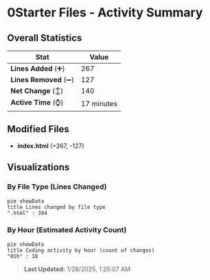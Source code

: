 # 0Starter Files - Activity Summary 

## Overall Statistics

| Stat                   | Value                                                             |
| ---------------------- | ----------------------------------------------------------------- |
| **Lines Added** (➕)   | 267                                          |
| **Lines Removed** (➖) | 127                                        |
| **Net Change** (↕)    | 140                |
| **Active Time** (⌚)   | 17 minutes |


## Modified Files
- **index.html** (+267, -127)

## Visualizations

### By File Type (Lines Changed)

```mermaid
pie showData
title Lines changed by file type
".html" : 394
```

### By Hour (Estimated Activity Count)

```mermaid
pie showData
title Coding activity by hour (count of changes)
"01h" : 18
```


> **Last Updated:** 1/28/2025, 1:25:07 AM